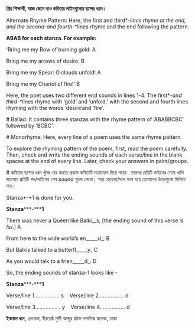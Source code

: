 **প্রিয় শিক্ষার্থী, আজ জেনে নাও কবিতার লাইনগুলোর ছন্দের ধরন।**

Alternate Rhyme Pattern: Here, the first and third*-*lines rhyme at the end, and the second*-*and fourth*-*lines rhyme and the end following the pattern.

**ABAB for each stanza. For example:**

‘Bring me my Bow of burning gold: A

Bring me my arrows of desire: B

Bring me my Spear: O clouds unfold! A

Bring me my Chariot of fire!’ B

Here, the poet uses two different end sounds in lines 1-4. The first*-*and third*-*lines rhyme with ‘gold’ and ‘unfold,’ with the second and fourth lines rhyming with the words ‘desire’and ‘fire’.

\# Ballad: It contains three stanzas with the rhyme pattern of ‘ABABBCBC’ followed by ‘BCBC’.

\# Monorhyme: Here, every line of a poem uses the same rhyme pattern.

To explore the rhyming pattern of the poem, first, read the poem carefully. Then, check and write the ending sounds of each verse/line in the blank spaces at the end of every line. Later, check your answers in pairs/groups.

\# কবিতার ছন্দের ধরন খুঁজে বের করতে প্রথমে কবিতাটি মনোযোগ দিয়ে পড়ো। তারপর প্রতিটি লাইনের শেষে খালি জায়গায় প্রতিটি পদ/লাইনের শেষ sound গুলো লেখো। পরে জোড়ায়/দলে ভাগ হয়ে তোমাদের উত্তরগুলো মিলিয়ে নাও।

Stanza*-*1 is done for you.

**Stanza*****-*****1**

There was never a Queen like Balki\_\_s, \[the ending sound of this verse is /s/.\] A

From here to the wide world’s en\_\_\_\_\_d\_; B

But Balkis talked to a butterfl\_\_\_\_\_y\_ C

As you would talk to a frien\_\_\_\_\_d\_. D

So, the ending sounds of stanza-1 looks like -

**Stanza*****-*****1**

Verse/line 1…………….. s    Verse/line 2…………….. d

Verse/line 3…………….. y    Verse/line 4…………….. d

**ইকবাল খান,** *প্রভাষক*, বীরশ্রেষ্ঠ মুন্সী আব্দুর রউফ পাবলিক কলেজ, ঢাকা
